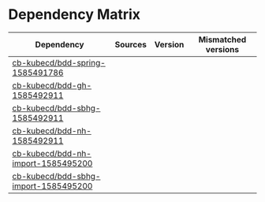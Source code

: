 # Dependency Matrix

Dependency | Sources | Version | Mismatched versions
---------- | ------- | ------- | -------------------
[cb-kubecd/bdd-spring-1585491786](https://github.com/cb-kubecd/bdd-spring-1585491786.git) |  | []() | 
[cb-kubecd/bdd-gh-1585492911](https://github.com/cb-kubecd/bdd-gh-1585492911.git) |  | []() | 
[cb-kubecd/bdd-sbhg-1585492911](https://github.com/cb-kubecd/bdd-sbhg-1585492911.git) |  | []() | 
[cb-kubecd/bdd-nh-1585492911](https://github.com/cb-kubecd/bdd-nh-1585492911.git) |  | []() | 
[cb-kubecd/bdd-nh-import-1585495200](https://github.com/cb-kubecd/bdd-nh-import-1585495200.git) |  | []() | 
[cb-kubecd/bdd-sbhg-import-1585495200](https://github.com/cb-kubecd/bdd-sbhg-import-1585495200.git) |  | []() | 
